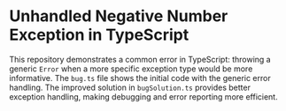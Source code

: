 # Unhandled Negative Number Exception in TypeScript

This repository demonstrates a common error in TypeScript: throwing a generic `Error` when a more specific exception type would be more informative.  The `bug.ts` file shows the initial code with the generic error handling. The improved solution in `bugSolution.ts` provides better exception handling, making debugging and error reporting more efficient.